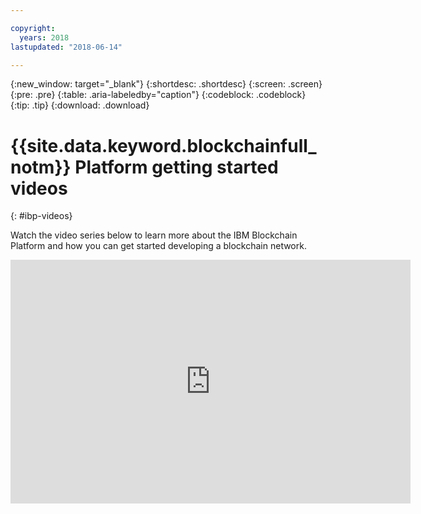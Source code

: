 ```yaml
---

copyright:
  years: 2018
lastupdated: "2018-06-14"

---
```


{:new_window: target="_blank"}
{:shortdesc: .shortdesc}
{:screen: .screen}
{:pre: .pre}
{:table: .aria-labeledby="caption"}
{:codeblock: .codeblock}
{:tip: .tip}
{:download: .download}



# {{site.data.keyword.blockchainfull_notm}} Platform getting started videos
{: #ibp-videos}


Watch the video series below to learn more about the IBM Blockchain Platform and how you can get started developing a blockchain network.

<iframe class="embed-responsive-item" id="youtubeplayer" type="text/html" width="640" height="390" src="https://www.youtube.com/embed/v7P80DCGUD0" frameborder="0" webkitallowfullscreen mozallowfullscreen allowfullscreen> </iframe>

